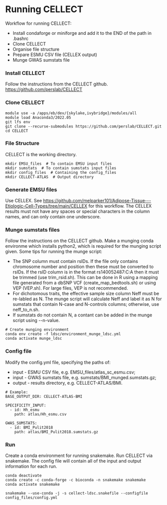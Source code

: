 # Running CELLECT
Workflow for running CELLECT:
- Install condaforge or miniforge and add it to the END of the path in .bashrc
- Clone CELLECT
- Organise file structure
- Prepare ESMU CSV file (CELLEX output)
- Munge GWAS sumstats file

### Install CELLECT
Follow the instructions from the CELLECT github.
https://github.com/perslab/CELLECT <br />

### Clone CELLECT
```
module use -a /apps/eb/dev/{skylake,ivybridge}/modules/all
module load Anaconda3/2022.05
git lfs env 
git clone --recurse-submodules https://github.com/perslab/CELLECT.git
cd CELLECT
```

### File Structure
CELLECT is the working directory.
```
mkdir EMSU_files  # To contain EMSU input files
mkdir sumstats  # To contain sumstats input files
mkdir config_files  # Containing the config_files
mkdir CELLECT-ATLAS  # Output directory
```

### Generate EMSU files
Use CELLEX. See https://github.com/melparker101/Adipose-Tissue---Etiologic-Cell-Types/tree/main/CELLEX for this workflow.
The CELLEX results must not have any spaces or special characters in the column names, and can only contain one underscore.

### Munge sumstats files
Follow the instructions on the CELLECT github. Make a munging conda environme which installs python2, which is required for the munging script given.
Some tips for running the munge script:
- The SNP column must contain rsIDs. If the file only contains chromosome number and position then these must be converted to rsIDs. If the rsID column is in the format rs140052487:C:A then it must be trimmed (use trim_rsid.sh). This can be done in R using a mapping file generated from a dbSNP VCF (create_map_bedtools.sh) or using VEP (VEP.sh). For large files, VEP is not recommended.
- For dichotomous traits, the effective sample size column Neff must be re-labled as N. The munge script will calculate Neff and label it as N for sumstats that contain N-case and N-controls columns; otherwise, use neff_to_n.sh.
- If sumstats do not contain N, a contant can be added in the munge script using --n-value.

```
# Create munging environment
conda env create -f ldsc/environment_munge_ldsc.yml
conda activate munge_ldsc
```
### Config file
Modify the config.yml file, specifying the paths of:
- input - ESMU CSV file, e.g. EMSU_files/atlas_sc_esmu.csv;
- input - GWAS sumstats file, e.g. sumstats/BMI_munged.sumstats.gz;
- output - results directory, e.g. CELLECT-ATLAS/BMI.

```
# Example:
BASE_OUTPUT_DIR: CELLECT-ATLAS-BMI

SPECIFICITY_INPUT:
  - id: Hh_esmu
    path: atlas/Hh_esmu.csv

GWAS_SUMSTATS:
  - id: BMI_Pulit2018
    path: atlas/BMI_Pulit2018.sumstats.gz
```

### Run 
Create a conda environment for running snakemake. Run CELLECT via snakemake. The config file will contain all of the input and output information for each run.
```
conda deactivate
conda create -c conda-forge -c bioconda -n snakemake snakemake
conda activate snakemake

snakemake --use-conda -j -s cellect-ldsc.snakefile --configfile config_files/config.yml
```
